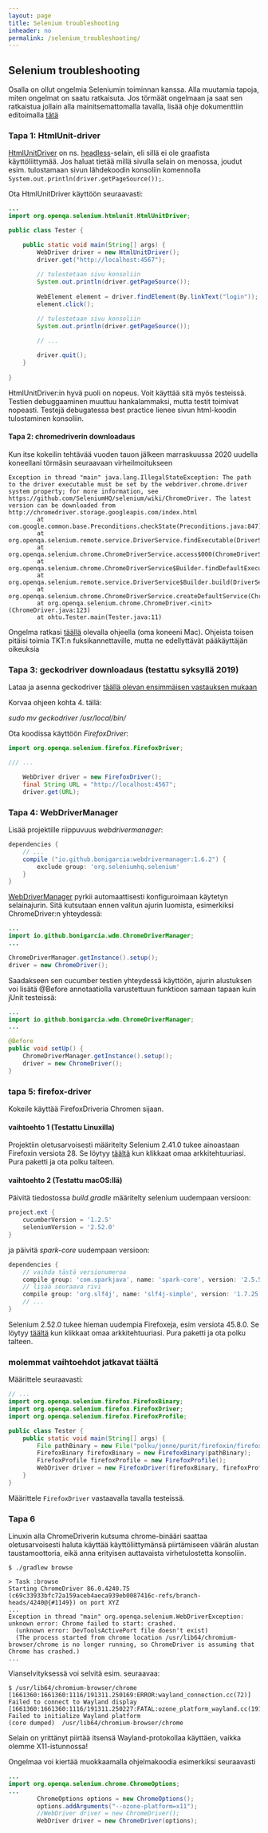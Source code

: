 ```yaml
---
layout: page
title: Selenium troubleshooting
inheader: no
permalink: /selenium_troubleshooting/
---
```


## Selenium troubleshooting

Osalla on ollut ongelmia Seleniumin toiminnan kanssa. Alla muutamia tapoja, miten ongelmat on saatu ratkaisuta. Jos törmäät ongelmaan ja saat sen ratkaistua jollain alla mainitsemattomalla tavalla, lisää ohje dokumenttiin editoimalla [tätä](https://github.com/ohjelmistotuotanto-hy/ohjelmistotuotanto-hy.github.io/blob/master/selenium_troubleshooting.md)

### Tapa 1: HtmlUnit-driver

[HtmlUnitDriver](https://github.com/SeleniumHQ/selenium/wiki/HtmlUnitDriver) on ns. [headless](https://en.wikipedia.org/wiki/Headless_browser)-selain, eli sillä ei ole graafista käyttöliittymää. Jos haluat tietää millä sivulla selain on menossa, joudut esim. tulostamaan sivun lähdekoodin konsoliin komennolla <code>System.out.println(driver.getPageSource());</code>.

Ota HtmlUnitDriver käyttöön seuraavasti:

```java
...
import org.openqa.selenium.htmlunit.HtmlUnitDriver;

public class Tester {

    public static void main(String[] args) {
        WebDriver driver = new HtmlUnitDriver();
        driver.get("http://localhost:4567");
        
        // tulostetaan sivu konsoliin
        System.out.println(driver.getPageSource());
        
        WebElement element = driver.findElement(By.linkText("login"));
        element.click();

        // tulostetaan sivu konsoliin
        System.out.println(driver.getPageSource());
        
        // ...

        driver.quit();
    }
    
}
```

HtmlUnitDriver:in hyvä puoli on nopeus. Voit käyttää sitä myös testeissä. Testien debuggaaminen muuttuu hankalammaksi, mutta testit toimivat nopeasti. Testejä debugatessa best practice lienee sivun html-koodin tulostaminen konsoliin.

#### Tapa 2: chromedriverin downloadaus

Kun itse kokeilin tehtävää vuoden tauon jälkeen marraskuussa 2020 uudella koneellani törmäsin seuraavaan virheilmoitukseen

```
Exception in thread "main" java.lang.IllegalStateException: The path to the driver executable must be set by the webdriver.chrome.driver system property; for more information, see https://github.com/SeleniumHQ/selenium/wiki/ChromeDriver. The latest version can be downloaded from http://chromedriver.storage.googleapis.com/index.html
        at com.google.common.base.Preconditions.checkState(Preconditions.java:847)
        at org.openqa.selenium.remote.service.DriverService.findExecutable(DriverService.java:125)
        at org.openqa.selenium.chrome.ChromeDriverService.access$000(ChromeDriverService.java:35)
        at org.openqa.selenium.chrome.ChromeDriverService$Builder.findDefaultExecutable(ChromeDriverService.java:156)
        at org.openqa.selenium.remote.service.DriverService$Builder.build(DriverService.java:346)
        at org.openqa.selenium.chrome.ChromeDriverService.createDefaultService(ChromeDriverService.java:91)
        at org.openqa.selenium.chrome.ChromeDriver.<init>(ChromeDriver.java:123)
        at ohtu.Tester.main(Tester.java:11)
```

Ongelma ratkasi [täällä](https://github.com/SeleniumHQ/selenium/wiki/ChromeDriver#quick-installation) olevalla ohjeella (oma koneeni Mac). Ohjeista toisen pitäisi toimia TKT:n fuksikannettaville, mutta ne edellyttävät pääkäyttäjän oikeuksia

### Tapa 3: geckodriver downloadaus (testattu syksyllä 2019)

Lataa ja asenna geckodriver [täällä olevan ensimmäisen vastauksen mukaan](https://askubuntu.com/questions/870530/how-to-install-geckodriver-in-ubuntu)

Korvaa ohjeen kohta 4. tällä: 

_sudo mv geckodriver /usr/local/bin/_

Ota koodissa käyttöön _FirefoxDriver_:

```java
import org.openqa.selenium.firefox.FirefoxDriver;

/// ...

    WebDriver driver = new FirefoxDriver();
    final String URL = "http://localhost:4567";
    driver.get(URL);
```

### Tapa 4: WebDriverManager

Lisää projektille riippuvuus _webdrivermanager_:

```groovy
dependencies {
    // ...
    compile ("io.github.bonigarcia:webdrivermanager:1.6.2") {
        exclude group: 'org.seleniumhq.selenium'
    }
}
```

[WebDriverManager](https://github.com/bonigarcia/webdrivermanager) pyrkii automaattisesti konfiguroimaan käytetyn selainajurin. Sitä kutsutaan ennen valitun ajurin luomista, esimerkiksi ChromeDriver:n yhteydessä:

```java
...
import io.github.bonigarcia.wdm.ChromeDriverManager;
...

ChromeDriverManager.getInstance().setup();
driver = new ChromeDriver();
```

Saadakseen sen cucumber testien yhteydessä käyttöön, ajurin alustuksen voi lisätä @Before annotaatiolla varustettuun funktioon samaan tapaan kuin jUnit testeissä:

```java
...
import io.github.bonigarcia.wdm.ChromeDriverManager;
...

@Before
public void setUp() {
    ChromeDriverManager.getInstance().setup();
    driver = new ChromeDriver();
}
```

### tapa 5: firefox-driver

Kokeile käyttää FirefoxDriveria Chromen sijaan. 

#### vaihtoehto 1 (Testattu Linuxilla)

Projektiin oletusarvoisesti määritelty Selenium 2.41.0 tukee ainoastaan Firefoxin versiota 28. Se löytyy [täältä](https://ftp.mozilla.org/pub/firefox/releases/28.0/) kun klikkaat omaa arkkitehtuuriasi. Pura paketti ja ota polku talteen.

#### vaihtoehto 2 (Testattu macOS:llä)

Päivitä tiedostossa _build.gradle_ määritelty selenium uudempaan versioon:

```groovy
project.ext {
    cucumberVersion = '1.2.5'
    seleniumVersion = '2.52.0'
}
```

ja päivitä _spark-core_ uudempaan versioon:

```groovy
dependencies {
    // vaihda tästä versionumeroa
    compile group: 'com.sparkjava', name: 'spark-core', version: '2.5.5'
    // lisää seuraava rivi
    compile group: 'org.slf4j', name: 'slf4j-simple', version: '1.7.25'
    // ...
}
```

Selenium 2.52.0 tukee hieman uudempia Firefoxeja, esim versiota 45.8.0. Se löytyy [täältä](https://ftp.mozilla.org/pub/firefox/releases/45.8.0esr/) kun klikkaat omaa arkkitehtuuriasi. Pura paketti ja ota polku talteen.

### molemmat vaihtoehdot jatkavat täältä

Määrittele seuraavasti:
```java
// ...
import org.openqa.selenium.firefox.FirefoxBinary;
import org.openqa.selenium.firefox.FirefoxDriver;
import org.openqa.selenium.firefox.FirefoxProfile;

public class Tester {
    public static void main(String[] args) {
        File pathBinary = new File("polku/jonne/purit/firefoxin/firefox.exe");
        FirefoxBinary firefoxBinary = new FirefoxBinary(pathBinary);
        FirefoxProfile firefoxProfile = new FirefoxProfile();
        WebDriver driver = new FirefoxDriver(firefoxBinary, firefoxProfile);
    } 
}   
```

Määrittele <code>FirefoxDriver</code> vastaavalla tavalla testeissä.
 
### Tapa 6

Linuxin alla ChromeDriverin kutsuma chrome-binääri saattaa oletusarvoisesti haluta käyttää käyttöliittymänsä piirtämiseen väärän alustan taustamoottoria, eikä anna erityisen auttavaista virhetulostetta konsoliin.

```
$ ./gradlew browse

> Task :browse
Starting ChromeDriver 86.0.4240.75 (c69c33933bfc72a159aceb4aeca939eb0087416c-refs/branch-heads/4240@{#1149}) on port XYZ
...
Exception in thread "main" org.openqa.selenium.WebDriverException: unknown error: Chrome failed to start: crashed.
  (unknown error: DevToolsActivePort file doesn't exist)
  (The process started from chrome location /usr/lib64/chromium-browser/chrome is no longer running, so ChromeDriver is assuming that Chrome has crashed.)
...
```

Vianselvityksessä voi selvitä esim. seuraavaa:

```
$ /usr/lib64/chromium-browser/chrome
[1661360:1661360:1116/191311.250169:ERROR:wayland_connection.cc(72)] Failed to connect to Wayland display
[1661360:1661360:1116/191311.250227:FATAL:ozone_platform_wayland.cc(191)] Failed to initialize Wayland platform
(core dumped)  /usr/lib64/chromium-browser/chrome
```

Selain on yrittänyt piirtää itsensä Wayland-protokollaa käyttäen, vaikka olemme X11-istunnossa!

Ongelmaa voi kiertää muokkaamalla ohjelmakoodia esimerkiksi seuraavasti

```java
...
import org.openqa.selenium.chrome.ChromeOptions;
...
        ChromeOptions options = new ChromeOptions();
        options.addArguments("--ozone-platform=x11");
        //WebDriver driver = new ChromeDriver();
        WebDriver driver = new ChromeDriver(options);
```
